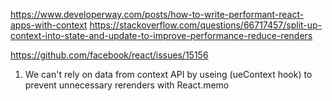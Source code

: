 https://www.developerway.com/posts/how-to-write-performant-react-apps-with-context
https://stackoverflow.com/questions/66717457/split-up-context-into-state-and-update-to-improve-performance-reduce-renders


https://github.com/facebook/react/issues/15156

1. We can't rely on data from context API by useing (ueContext hook) to prevent unnecessary rerenders with React.memo
